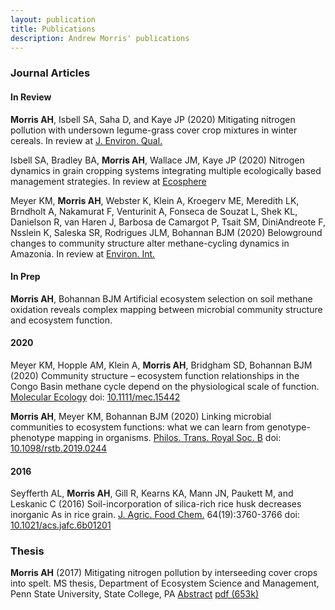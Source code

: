 ```yaml
---
layout: publication
title: Publications
description: Andrew Morris' publications
---
```


### Journal Articles

#### In Review

**Morris AH**, Isbell SA, Saha D, and Kaye JP (2020)
Mitigating nitrogen pollution with undersown legume-grass cover
crop mixtures in winter cereals. In review at [J. Environ. Qual.](https://dl.sciencesocieties.org/publications/jeq)

Isbell SA, Bradley BA, **Morris AH**, Wallace JM, Kaye JP (2020) Nitrogen
dynamics in grain cropping systems integrating multiple ecologically based management
strategies. In review at [Ecosphere](https://esajournals.onlinelibrary.wiley.com/journal/21508925)

Meyer KM, **Morris AH**, Webster K, Klein A, Kroegerv ME, Meredith
LK, Brndholt A, Nakamurat F, Venturinit A, Fonseca de Souzat L, Shek
KL, Danielson R, van Haren J, Barbosa de Camargot P, Tsait SM, DiniAndreote F, Nsslein K, Saleska SR, Rodrigues JLM, Bohannan BJM (2020)
Belowground changes to community structure alter methane-cycling dynamics in
Amazonia. In review at [Environ. Int.](https://www.journals.elsevier.com/environment-international)

#### In Prep

**Morris AH**, Bohannan BJM Artificial ecosystem selection on soil methane oxidation reveals complex mapping between microbial community structure and ecosystem function.

#### 2020

Meyer KM, Hopple AM, Klein A, **Morris AH**, Bridgham
SD, Bohannan BJM (2020) Community structure – ecosystem function
relationships in the Congo Basin methane cycle depend on the physiological
scale of function. [Molecular Ecology](https://onlinelibrary.wiley.com/journal/1365294x) 
doi: [10.1111/mec.15442](https://doi.org/10.1111/mec.15442)

**Morris AH**, Meyer KM, Bohannan BJM (2020) Linking microbial communities
to ecosystem functions: what we can learn from genotype-phenotype mapping
in organisms. [Philos. Trans. Royal Soc. B](https://royalsocietypublishing.org/journal/rstb)
doi: [10.1098/rstb.2019.0244](https://doi.org/10.1098/rstb.2019.0244)

#### 2016
Seyfferth AL, **Morris AH**, Gill R, Kearns KA, Mann JN, Paukett M, and Leskanic C (2016)
Soil-incorporation of silica-rich rice husk decreases inorganic As in rice grain.
[J. Agric. Food Chem.](https://pubs.acs.org/journal/jafcau) 64(19):3760-3766
doi: [10.1021/acs.jafc.6b01201](https://doi.org/10.1021/acs.jafc.6b01201)


### Thesis

**Morris AH** (2017) Mitigating nitrogen pollution by interseeding 
cover crops into spelt.  MS thesis, Department of Ecosystem Science and Management,
Penn State University, State College, PA
[Abstract](https://etda.libraries.psu.edu/catalog/13839ajm6718)
[pdf (653k)](https://etda.libraries.psu.edu/files/final_submissions/13973)
